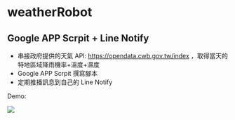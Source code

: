 ﻿# weatherRobot
## Google APP Scrpit + Line Notify

- 串接政府提供的天氣 API: https://opendata.cwb.gov.tw/index ，取得當天的特地區域降雨機率+溫度+濕度
- Google APP Scrpit 撰寫腳本
- 定期推播訊息到自己的 Line Notify

Demo:


<img src="https://i.imgur.com/2pZOjai.png"/>
